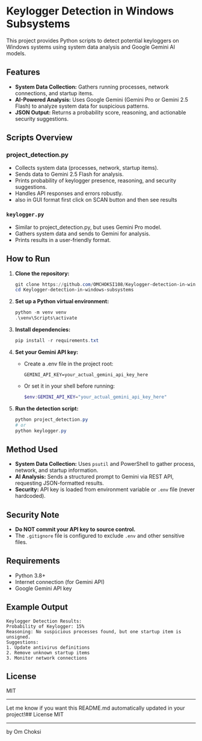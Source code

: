 
# Keylogger Detection in Windows Subsystems

This project provides Python scripts to detect potential keyloggers on Windows systems using system data analysis and Google Gemini AI models.

## Features
- **System Data Collection:** Gathers running processes, network connections, and startup items.
- **AI-Powered Analysis:** Uses Google Gemini (Gemini Pro or Gemini 2.5 Flash) to analyze system data for suspicious patterns.
- **JSON Output:** Returns a probability score, reasoning, and actionable security suggestions.

## Scripts Overview

### project_detection.py
- Collects system data (processes, network, startup items).
- Sends data to Gemini 2.5 Flash for analysis.
- Prints probability of keylogger presence, reasoning, and security suggestions.
- Handles API responses and errors robustly.
- also in GUI format first click on SCAN button and then see results

### `keylogger.py`
- Similar to project_detection.py, but uses Gemini Pro model.
- Gathers system data and sends to Gemini for analysis.
- Prints results in a user-friendly format.

## How to Run

1. **Clone the repository:**
   ```powershell
   git clone https://github.com/OMCHOKSI108/Keylogger-detection-in-windows-subsystems.git
   cd Keylogger-detection-in-windows-subsystems
   ```

2. **Set up a Python virtual environment:**
   ```powershell
   python -m venv venv
   .\venv\Scripts\activate
   ```

3. **Install dependencies:**
   ```powershell
   pip install -r requirements.txt
   ```

4. **Set your Gemini API key:**
   - Create a .env file in the project root:
     ```
     GEMINI_API_KEY=your_actual_gemini_api_key_here
     ```
   - Or set it in your shell before running:
     ```powershell
     $env:GEMINI_API_KEY="your_actual_gemini_api_key_here"
     ```

5. **Run the detection script:**
   ```powershell
   python project_detection.py 
   # or
   python keylogger.py
   ```

## Method Used
- **System Data Collection:** Uses `psutil` and PowerShell to gather process, network, and startup information.
- **AI Analysis:** Sends a structured prompt to Gemini via REST API, requesting JSON-formatted results.
- **Security:** API key is loaded from environment variable or `.env` file (never hardcoded).

## Security Note
- **Do NOT commit your API key to source control.**
- The `.gitignore` file is configured to exclude `.env` and other sensitive files.

## Requirements
- Python 3.8+
- Internet connection (for Gemini API)
- Google Gemini API key

## Example Output
```
Keylogger Detection Results:
Probability of Keylogger: 15%
Reasoning: No suspicious processes found, but one startup item is unsigned.
Suggestions:
1. Update antivirus definitions
2. Remove unknown startup items
3. Monitor network connections
```

## License
MIT

---

Let me know if you want this README.md automatically updated in your project!## License
MIT

---
by Om Choksi
